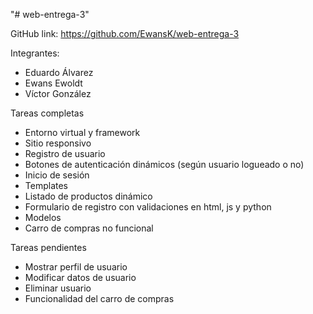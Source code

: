 "# web-entrega-3" 

GitHub link: https://github.com/EwansK/web-entrega-3

Integrantes:

- Eduardo Álvarez
- Ewans Ewoldt
- Víctor González

Tareas completas
- Entorno virtual y framework
- Sitio responsivo
- Registro de usuario
- Botones de autenticación dinámicos (según usuario logueado o no)
- Inicio de sesión
- Templates
- Listado de productos dinámico
- Formulario de registro con validaciones en html, js y python
- Modelos
- Carro de compras no funcional
  
Tareas pendientes
- Mostrar perfil de usuario
- Modificar datos de usuario
- Eliminar usuario
- Funcionalidad del carro de compras
